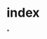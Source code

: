 # index
<!DOCTYPE html>
<html lang="pt-br">
<head>
    <meta charset="UTF-8">
    <meta http-equiv="X-UA-Compatible" content="IE=edge">
    <meta name="viewport" content="width=device-width, initial-scale=1.0">
  <link href=" https://cdn.jsdelivr.net/npm/bootstrap@5.2.2/dist/css/bootstrap.min.css" rel="stylesheet" integrity="sha384-Zenh87qX5JnK2Jl0vWa8Ck2rdkQ2Bzep5IDxbcnCeuOxjzrPF/et3URy9Bv1WTRi" crossorigin="anonymous">"
    <title>List Group </title>
    <style>

    
    .list-group {
               margin-left: 40px;
               margin-right: 40px;
              margin: 40px;
    }
    .p {
        text-align: center;
    }
    </style>
</head>
<body>
   <h3><p class="p">Exemplo básico de um List Group</p></h3>
    <ul class="list-group">
        <li class="list-group-item"> item um </li>
        <li class="list-group-item">item dois</li>
        <li class="list-group-item">item três</li>
        <li class="list-group-item">item quatro</li>
        <li class="list-group-item">item cinco</li>
      </ul>
      <p class="p">itens ativos para indicar a seleção ativa atual.</p>
      <ul class="list-group">
        <li class="list-group-item active" aria-current="true"> item um ativo</li>
        <li class="list-group-item">item dois</li>
        <li class="list-group-item">item três</li>
        <li class="list-group-item">item quatro</li>
        <li class="list-group-item">item cinco</li>
      </ul>
   <p class="p">Itens desabilitados,<br> Adicione .disabled a um .list-group-item para fazê-lo parecer desativado.</p>
      <ul class="list-group">
  <li class="list-group-item disabled" aria-disabled="true">item um desativado</li>
  <li class="list-group-item">item dois</li>
  <li class="list-group-item">item três</li>
  <li class="list-group-item">item quatro</li>
  <li class="list-group-item">item cinco</li>
</ul>

   <h3><p class="p">Links and buttons</p></h3>
   <p class="p">
    para criar itens de grupo de lista acionáveis com estados de foco, desativado e ativo adicionando </p>
     
   <div class="list-group">
    <a href="https://getbootstrap.com/docs/5.2/components/list-group/#basic-example" class="list-group-item list-group-item-action active" aria-current="true">
       primeiro link
    </a>
    <a href="https://getbootstrap.com/docs/5.2/components/list-group/#basic-example" class="list-group-item list-group-item-action">segundo link </a>
    <a href="https://getbootstrap.com/docs/5.2/components/list-group/#basic-example" class="list-group-item list-group-item-action">terceiro link</a>
    <a href="https://getbootstrap.com/docs/5.2/components/list-group/#basic-example" class="list-group-item list-group-item-action">quarto link</a>
    <a class="list-group-item list-group-item-action disabled">Um link desativado </a>
  </div>
  <p class="p">
    Com < button > s, você também pode usar o disabled atributo em vez da .disabled classe.</p>
  <div class="list-group">
    <button type="button" class="list-group-item list-group-item-action active" aria-current="true">
      primeiro botão
    </button>
    <button type="button" class="list-group-item list-group-item-action">segundo botão</button>
    <button type="button" class="list-group-item list-group-item-action">terceiro botão</button>
    <button type="button" class="list-group-item list-group-item-action">quarto botão</button>
    <button type="button" class="list-group-item list-group-item-action" disabled>quinto botão</button>
  </div>

  <h3><p class="p">Flush </p></h3>
  <p class="p">
    Adicione .list-group-flush para remover algumas bordas e cantos arredondados para renderizar 
    itens de grupo de lista de ponta a ponta em um contêiner pai (por exemplo, cartões).</p>


  <ul class="list-group list-group-flush">
    <li class="list-group-item">item um</li>
    <li class="list-group-item">item dois</li>
    <li class="list-group-item">item três</li>
    <li class="list-group-item">item quatro</li>
    <li class="list-group-item">item cinco</li>
  </ul>
   
  <h3><p class="p">Numbered </p></h3>
  <p class="p">
    Adicione a .list-group-numbered classe modificadora (e, opcionalmente, use um < ol > elemento) para optar por itens de grupo de lista numerada</p>

    <ol class="list-group list-group-numbered">
        <li class="list-group-item">A list item</li>
        <li class="list-group-item">A list item</li>
        <li class="list-group-item">A list item</li>
      </ol>

      <p class="p">
        Eles também funcionam muito bem com conteúdo personalizado.</p>

        <ol class="list-group list-group-numbered">
            <li class="list-group-item d-flex justify-content-between align-items-start">
              <div class="ms-2 me-auto">
                <div class="fw-bold">Subtítulo</div>
                Conteúdo para item de lista
              </div>
              <span class="badge bg-primary rounded-pill">14</span>
            </li>
            <li class="list-group-item d-flex justify-content-between align-items-start">
              <div class="ms-2 me-auto">
                <div class="fw-bold">Subtítulo</div>
                Conteúdo para item de lista
              </div>
              <span class="badge bg-primary rounded-pill">20</span>
            </li>
            <li class="list-group-item d-flex justify-content-between align-items-start">
              <div class="ms-2 me-auto">
                <div class="fw-bold">Subtítulo</div>
                Conteúdo para item de lista
              </div>
              <span class="badge bg-primary rounded-pill">20000</span>
            </li>
          </ol>

          <h3><p class="p"> Horizontal  </p></h3>
          <p class="p">Adicione .list-group-horizontal para alterar o layout dos itens do grupo de lista de vertical 
            para horizontal em todos os pontos de interrupção. Como alternativa, escolha uma variante responsiva .list-group-horizontal-{sm|md|lg|xl|xxl}para tornar um grupo de lista horizontal começando no ponto de interrupção min-width. 
            Atualmente, grupos de listas horizontais não podem ser combinados com grupos de listas niveladas.</p>

            <ul class="list-group list-group-horizontal">
                <li class="list-group-item">Um item</li>
                <li class="list-group-item">Um segundo item</li>
                <li class="list-group-item">Um segundo item</li>
              </ul>
              <ul class="list-group list-group-horizontal-sm">
                <li class="list-group-item">Um item</li>
                <li class="list-group-item">Um segundo item</li>
                <li class="list-group-item">Um segundo item</li>
              </ul>
              <ul class="list-group list-group-horizontal-md">
                <li class="list-group-item">Um item</li>
                <li class="list-group-item">Um segundo item</li>
                <li class="list-group-item">Um segundo item</li>
              </ul>
              <ul class="list-group list-group-horizontal-lg">
                <li class="list-group-item">Um item</li>
                <li class="list-group-item">Um segundo item</li>
                <li class="list-group-item">Um segundo item</li>
              </ul>
              <ul class="list-group list-group-horizontal-xl">
                <li class="list-group-item">Um item</li>
                <li class="list-group-item">Um segundo item</li>
                <li class="list-group-item">Um segundo item</li>
              </ul>
              <ul class="list-group list-group-horizontal-xxl">
                <li class="list-group-item">Um item</li>
                <li class="list-group-item">Um segundo item</li>
                <li class="list-group-item">Um segundo item</li>
              </ul>


              <h3><p class="p"> Contextual classes   </p></h3>
              <p class="p">Use classes contextuais para estilizar itens de lista com fundo e cor com estado.</p>
              
              <ul class="list-group">
                <li class="list-group-item">A simple default list group item</li>
              
                <li class="list-group-item list-group-item-primary">A simple primary list group item</li>
                <li class="list-group-item list-group-item-secondary">A simple secondary list group item</li>
                <li class="list-group-item list-group-item-success">A simple success list group item</li>
                <li class="list-group-item list-group-item-danger">A simple danger list group item</li>
                <li class="list-group-item list-group-item-warning">A simple warning list group item</li>
                <li class="list-group-item list-group-item-info">A simple info list group item</li>
                <li class="list-group-item list-group-item-light">A simple light list group item</li>
                <li class="list-group-item list-group-item-dark">A simple dark list group item</li>
              </ul>

             
              <p class="p"> também funcionam com .list-group-item-action, Também é suportado o .active estado; aplique-o para indicar uma seleção ativa em um item de grupo de lista contextual.</p>

              <div class="list-group">
                <a href="#" class="list-group-item list-group-item-action">A simple default list group item</a>
              
                <a href="https://getbootstrap.com/docs/5.2/components/list-group/#basic-example" class="list-group-item list-group-item-action list-group-item-primary">A simple primary list group item</a>
                <a href="https://getbootstrap.com/docs/5.2/components/list-group/#basic-example" class="list-group-item list-group-item-action list-group-item-secondary">A simple secondary list group item</a>
                <a href="https://getbootstrap.com/docs/5.2/components/list-group/#basic-example" class="list-group-item list-group-item-action list-group-item-success">A simple success list group item</a>
                <a href="https://getbootstrap.com/docs/5.2/components/list-group/#basic-example" class="list-group-item list-group-item-action list-group-item-danger">A simple danger list group item</a>
                <a href="https://getbootstrap.com/docs/5.2/components/list-group/#basic-example" class="list-group-item list-group-item-action list-group-item-warning">A simple warning list group item</a>
                <a href="https://getbootstrap.com/docs/5.2/components/list-group/#basic-example" class="list-group-item list-group-item-action list-group-item-info">A simple info list group item</a>
                <a href="https://getbootstrap.com/docs/5.2/components/list-group/#basic-example" class="list-group-item list-group-item-action list-group-item-light">A simple light list group item</a>
                <a href="https://getbootstrap.com/docs/5.2/components/list-group/#basic-example" class="list-group-item list-group-item-action list-group-item-dark">A simple dark list group item</a>
              </div>

              <h3><p class="p"> com Badges   </p></h3>
              <p class="p">Adicione emblemas a qualquer item de grupo de lista para mostrar contagens não lidas, atividades e muito mais com a ajuda de alguns utilitários .</p>

              <ul class="list-group">
                <li class="list-group-item d-flex justify-content-between align-items-center">
                  Um item de lista
                  <span class="badge bg-primary rounded-pill">14</span>
                </li>
                <li class="list-group-item d-flex justify-content-between align-items-center">
                  Um segundo item da lista
                  <span class="badge bg-primary rounded-pill">2</span>
                </li>
                <li class="list-group-item d-flex justify-content-between align-items-center">
                  Um terceiro item da lista
                  <span class="badge bg-primary rounded-pill">1</span>
                </li>
              </ul>


              <h3><p class="p"> Custom content  </p></h3>
              <p class="p">Adicione praticamente qualquer HTML, mesmo para grupos de listas vinculadas como o abaixo, com a ajuda dos utilitários flexbox .</p>

              <div class="list-group">
                <a href="https://getbootstrap.com/docs/5.2/components/list-group/#basic-example" class="list-group-item list-group-item-action active" aria-current="true">
                  <div class="d-flex w-100 justify-content-between">
                    <h5 class="mb-1"> Cabeçalho do item do grupo de lista</h5>
                    <small>3 dias atrás</small>
                  </div>
                  <p class="mb-1">Algum conteúdo de espaço reservado em um parágrafo.</p>
                  <small>E algumas letras pequenas</small>
                </a>
                <a href="https://getbootstrap.com/docs/5.2/components/list-group/#basic-example" class="list-group-item list-group-item-action">
                  <div class="d-flex w-100 justify-content-between">
                    <h5 class="mb-1">Cabeçalho do item do grupo de lista</h5>
                    <small class="text-muted">3 dias atrás</small>
                  </div>
                  <p class="mb-1">Algum conteúdo de espaço reservado em um parágrafo.</p>
                  <small class="text-muted">E algumas letras miúdas discretas.</small>
                </a>
                <a href="https://getbootstrap.com/docs/5.2/components/list-group/#basic-example" class="list-group-item list-group-item-action">
                  <div class="d-flex w-100 justify-content-between">
                    <h5 class="mb-1">Cabeçalho do item do grupo de lista</h5>
                    <small class="text-muted">3 dias atrás</small>
                  </div>
                  <p class="mb-1">Algum conteúdo de espaço reservado em um parágrafo.</p>
                  <small class="text-muted">E algumas letras miúdas discretas.</small>
                </a>
              </div>


              <h3><p class="p"> Checkboxes and radios </p></h3>
              <p class="p">Coloque as caixas de seleção e rádios do Bootstrap nos itens do grupo de listas 
                e personalize conforme necessário. Você pode usá-los sem < label >s, mas lembre-se de incluir um aria-label atributo e um valor para acessibilidade.</p>


                <ul class="list-group">
                  <li class="list-group-item">
                    <input class="form-check-input me-1" type="checkbox" value="" id="firstCheckbox">
                    <label class="form-check-label" for="firstCheckbox"> Primeira caixa de seleção</label>
                  </li>
                  <li class="list-group-item">
                    <input class="form-check-input me-1" type="checkbox" value="" id="secondCheckbox">
                    <label class="form-check-label" for="secondCheckbox"> Segunda caixa de seleção</label>
                  </li>
                  <li class="list-group-item">
                    <input class="form-check-input me-1" type="checkbox" value="" id="thirdCheckbox">
                    <label class="form-check-label" for="thirdCheckbox">Terceira caixa de seleção</label>
                  </li>
                </ul>

                <ul class="list-group">
                  <li class="list-group-item">
                    <input class="form-check-input me-1" type="radio" name="listGroupRadio" value="" id="firstRadio" checked>
                    <label class="form-check-label" for="firstRadio">primeiro radio</label>
                  </li>
                  <li class="list-group-item">
                    <input class="form-check-input me-1" type="radio" name="listGroupRadio" value="" id="secondRadio">
                    <label class="form-check-label" for="secondRadio">Segundo  radio</label>
                  </li>
                  <li class="list-group-item">
                    <input class="form-check-input me-1" type="radio" name="listGroupRadio" value="" id="thirdRadio">
                    <label class="form-check-label" for="thirdRadio">terceiro  radio</label>
                  </li><br>
                  
                  <p class="p"> Você pode usar .stretched-link on < label >s para tornar clicável todo o item do grupo da lista.</p>

                  <ul class="list-group">
                    <li class="list-group-item">
                      <input class="form-check-input me-1" type="checkbox" value="" id="firstCheckboxStretched">
                      <label class="form-check-label stretched-link" for="firstCheckboxStretched"> Primeira caixa de seleção
                      </label>
                    </li>
                    <li class="list-group-item">
                      <input class="form-check-input me-1" type="checkbox" value="" id="secondCheckboxStretched">
                      <label class="form-check-label stretched-link" for="secondCheckboxStretched">Segunda caixa de seleção</label>
                    </li>
                    <li class="list-group-item">
                      <input class="form-check-input me-1" type="checkbox" value="" id="thirdCheckboxStretched">
                      <label class="form-check-label stretched-link" for="thirdCheckboxStretched"> Terceira caixa de seleção
                      </label>
                    </li>
                  </ul>

    <script src="https://cdn.jsdelivr.net/npm/bootstrap@5.2.2/dist/js/bootstrap.bundle.min.js" integrity="sha384-OERcA2EqjJCMA+/3y+gxIOqMEjwtxJY7qPCqsdltbNJuaOe923+mo//f6V8Qbsw3" crossorigin="anonymous"></script>
</body>
</html>
